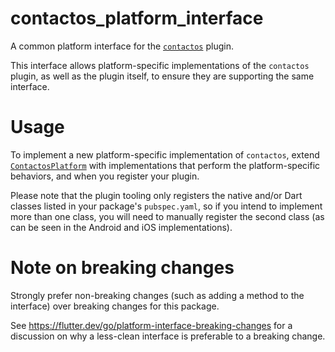 # contactos_platform_interface

A common platform interface for the [`contactos`][1] plugin.

This interface allows platform-specific implementations of the `contactos`
plugin, as well as the plugin itself, to ensure they are supporting the
same interface.

# Usage

To implement a new platform-specific implementation of `contactos`, extend
[`ContactosPlatform`][2] with implementations that perform the platform-specific behaviors,
and when you register your plugin.

Please note that the plugin tooling only registers the native and/or Dart classes
listed in your package's `pubspec.yaml`, so if you intend to implement more than
one class, you will need to manually register the second class
(as can be seen in the Android and iOS implementations).

# Note on breaking changes

Strongly prefer non-breaking changes (such as adding a method to the interface)
over breaking changes for this package.

See https://flutter.dev/go/platform-interface-breaking-changes for a discussion
on why a less-clean interface is preferable to a breaking change.

[1]: ../contactos
[2]: lib/contactos_platform_interface.dart